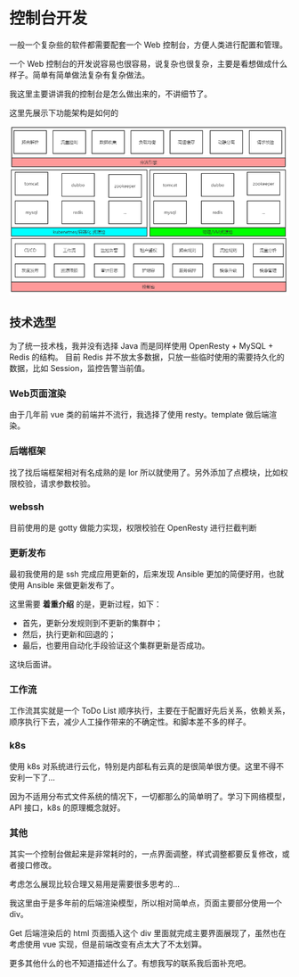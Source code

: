 # 控制台开发

一般一个复杂些的软件都需要配套一个 Web 控制台，方便人类进行配置和管理。

一个 Web 控制台的开发说容易也很容易，说复杂也很复杂，主要是看想做成什么样子。简单有简单做法复杂有复杂做法。

我这里主要讲讲我的控制台是怎么做出来的，不讲细节了。

这里先展示下功能架构是如何的

![](./2_1.png)

## 技术选型
为了统一技术栈，我并没有选择 Java 而是同样使用 OpenResty + MySQL + Redis 的结构。
目前 Redis 并不放太多数据，只放一些临时使用的需要持久化的数据，比如 Session，监控告警当前值。

### Web页面渲染
由于几年前 vue 类的前端并不流行，我选择了使用 resty。template 做后端渲染。

### 后端框架
找了找后端框架相对有名成熟的是 lor 所以就使用了。另外添加了点模块，比如权限校验，请求参数校验。

### webssh
目前使用的是 gotty 做能力实现，权限校验在 OpenResty 进行拦截判断

### 更新发布
最初我使用的是 ssh 完成应用更新的，后来发现 Ansible 更加的简便好用，也就使用 Ansible 来做更新发布了。

这里需要 **着重介绍** 的是，更新过程，如下：
- 首先，更新分发规则到不更新的集群中；
- 然后，执行更新和回退的；
- 最后，也要用自动化手段验证这个集群更新是否成功。

这块后面讲。

### 工作流
工作流其实就是一个 ToDo List 顺序执行，主要在于配置好先后关系，依赖关系，顺序执行下去，减少人工操作带来的不确定性。和脚本差不多的样子。

### k8s
使用 k8s 对系统进行云化，特别是内部私有云真的是很简单很方便。这里不得不安利一下了...

因为不适用分布式文件系统的情况下，一切都那么的简单明了。学习下网络模型，API 接口，k8s 的原理概念就好。

### 其他
其实一个控制台做起来是非常耗时的，一点界面调整，样式调整都要反复修改，或者接口修改。

考虑怎么展现比较合理又易用是需要很多思考的...

我这里由于是多年前的后端渲染模型，所以相对简单点，页面主要部分使用一个 div。

Get 后端渲染后的 html 页面插入这个 div 里面就完成主要界面展现了，虽然也在考虑使用 vue 实现，但是前端改变有点太大了不太划算。

更多其他什么的也不知道描述什么了。有想我写的联系我后面补充吧。


















